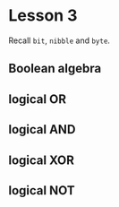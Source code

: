 # Lesson 3

Recall `bit`, `nibble` and `byte`.

## Boolean algebra

## logical OR

## logical AND

## logical XOR

## logical NOT

